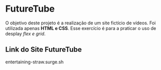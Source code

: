 # FutureTube

O objetivo deste projeto é a realização de um site fictício de vídeos. Foi utilizada apenas **HTML e CSS**. Esse exercício é para a praticar o uso de desplay *flex e grid*.

## Link do Site FutureTube
entertaining-straw.surge.sh